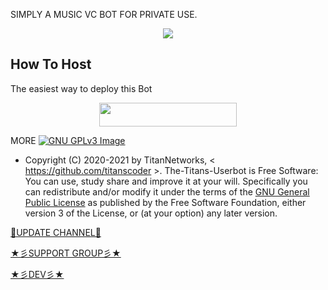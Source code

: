 SIMPLY A MUSIC VC BOT FOR PRIVATE USE.

 
<p align="center">
  <img src="https://telegra.ph/file/cd68595f6a64659d05e79.jpg">
</p>

 

## How To Host
The easiest way to deploy this Bot
<p align="center"><a href="https://heroku.com/deploy?template=https://github.com/skypar/SKYPARMUSIC"> <img src="https://img.shields.io/badge/Deploy%20To%20Heroku-PINK?style=for-the-badge&logo=heroku" width="220" height="38.45"/></a></p>
 
MORE
[![GNU GPLv3 Image](https://www.gnu.org/graphics/gplv3-127x51.png)](http://www.gnu.org/licenses/gpl-3.0.en.html)  

* Copyright (C) 2020-2021 by TitanNetworks, < https://github.com/titanscoder >.
The-Titans-Userbot is Free Software: You can use, study share and improve it at your
will. Specifically you can redistribute and/or modify it under the terms of the
[GNU General Public License](https://www.gnu.org/licenses/gpl.html) as
published by the Free Software Foundation, either version 3 of the License, or
(at your option) any later version. 

[💎UPDATE CHANNEL💎](https://t.me/PYTHONPIRATES)

[★彡SUPPORT GROUP彡★](https://t.me/python_pirates)

[★彡DEV彡★](https://t.me/realtitan)

 
